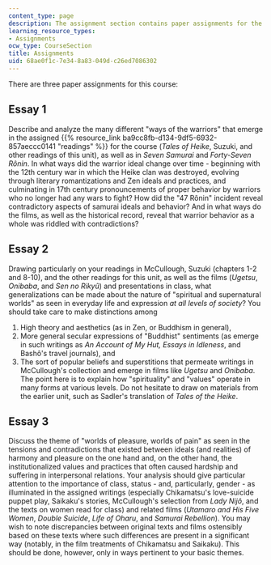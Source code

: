 ```yaml
---
content_type: page
description: The assignment section contains paper assignments for the course.
learning_resource_types:
- Assignments
ocw_type: CourseSection
title: Assignments
uid: 68ae0f1c-7e34-8a83-049d-c26ed7086302
---
```


There are three paper assignments for this course:

Essay 1
-------

Describe and analyze the many different "ways of the warriors" that emerge in the assigned {{% resource_link ba9cc8fb-d134-9df5-6932-857aeccc0141 "readings" %}} for the course (_Tales of Heike_, Suzuki, and other readings of this unit), as well as in _Seven Samurai_ and _Forty-Seven Rônin_. In what ways did the warrior ideal change over time - beginning with the 12th century war in which the Heike clan was destroyed, evolving through literary romantizations and Zen ideals and practices, and culminating in 17th century pronouncements of proper behavior by warriors who no longer had any wars to fight? How did the "47 Rônin" incident reveal contradictory aspects of samurai ideals and behavior? And in what ways do the films, as well as the historical record, reveal that warrior behavior as a whole was riddled with contradictions?

Essay 2
-------

Drawing particularly on your readings in McCullough, Suzuki (chapters 1-2 and 8-10), and the other readings for this unit, as well as the films (_Ugetsu_, _Onibaba_, and _Sen no Rikyû_) and presentations in class, what generalizations can be made about the nature of "spiritual and supernatural worlds" as seen in everyday life and expression _at all levels of society_? You should take care to make distinctions among

1.  High theory and aesthetics (as in Zen, or Buddhism in general),
2.  More general secular expressions of "Buddhist" sentiments (as emerge in such writings as _An Account of My Hut, Essays in Idleness_, and Bashô's travel journals), and
3.  The sort of popular beliefs and superstitions that permeate writings in McCullough's collection and emerge in films like _Ugetsu_ and _Onibaba_. The point here is to explain how "spirituality" and "values" operate in many forms at various levels. Do not hesitate to draw on materials from the earlier unit, such as Sadler's translation of _Tales of the Heike_.

Essay 3
-------

Discuss the theme of "worlds of pleasure, worlds of pain" as seen in the tensions and contradictions that existed between ideals (and realities) of harmony and pleasure on the one hand and, on the other hand, the institutionalized values and practices that often caused hardship and suffering in interpersonal relations. Your analysis should give particular attention to the importance of class, status - and, particularly, gender - as illuminated in the assigned writings (especially Chikamatsu's love-suicide puppet play, Saikaku's stories, McCullough's selection from _Lady Nijô_, and the texts on women read for class) and related films (_Utamaro and His Five Women_, _Double Suicide_, _Life of Oharu_, and _Samurai Rebellion_). You may wish to note discrepancies between original texts and films ostensibly based on these texts where such differences are present in a significant way (notably, in the film treatments of Chikamatsu and Saikaku). This should be done, however, only in ways pertinent to your basic themes.